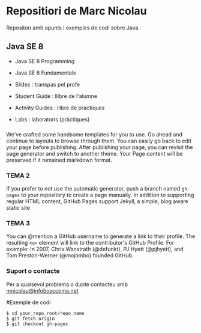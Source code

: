 # Repositiori de Marc Nicolau
Repositori amb apunts i exemples de codi sobre Java.

## Java SE 8

* Java SE 8 Programming
* Java SE 8 Fundamentals
 
* Slides : transpas pel profe
* Student Guide : llibre de l'alumne
* Activity Guides : llibre de pràctiques
* Labs : laboratoris (pràctiques)

### 
We've crafted some handsome templates for you to use. Go ahead and continue to layouts to browse through them. You can easily go back to edit your page before publishing. After publishing your page, you can revisit the page generator and switch to another theme. Your Page content will be preserved if it remained markdown format.

### TEMA 2
If you prefer to not use the automatic generator, push a branch named `gh-pages` to your repository to create a page manually. In addition to supporting regular HTML content, GitHub Pages support Jekyll, a simple, blog aware static site 

### TEMA 3
You can @mention a GitHub username to generate a link to their profile. The resulting `<a>` element will link to the contributor's GitHub Profile. For example: In 2007, Chris Wanstrath (@defunkt), PJ Hyett (@pjhyett), and Tom Preston-Werner (@mojombo) founded GitHub.

### Suport o contacte
Per a qualsevol problema o dubte contacteu amb mnicolau@infobosccoma.net

#Exemple de codi
```
$ cd your_repo_root/repo_name
$ git fetch origin
$ git checkout gh-pages
```
